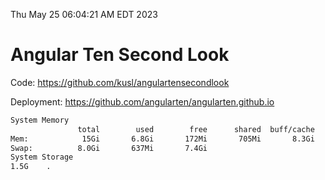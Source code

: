 Thu May 25 06:04:21 AM EDT 2023

# Angular Ten Second Look

Code: https://github.com/kusl/angulartensecondlook

Deployment: https://github.com/angularten/angularten.github.io

```bash
System Memory
               total        used        free      shared  buff/cache   available
Mem:            15Gi       6.8Gi       172Mi       705Mi       8.3Gi       7.4Gi
Swap:          8.0Gi       637Mi       7.4Gi
System Storage
1.5G	.
```
```bash

